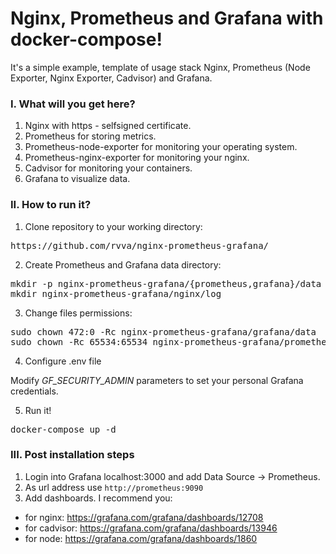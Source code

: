 # Nginx, Prometheus and Grafana with docker-compose!

It's a simple example, template of usage stack Nginx, Prometheus (Node Exporter, Nginx Exporter, Cadvisor) and Grafana.

### I. What will you get here?
1. Nginx with https - selfsigned certificate.
2. Prometheus for storing metrics. 
3. Prometheus-node-exporter for monitoring your operating system.
4. Prometheus-nginx-exporter for monitoring your nginx.
5. Cadvisor for monitoring your containers.
6. Grafana to visualize data. 

### II. How to run it?
1. Clone repository to your working directory:
<pre>https://github.com/rvva/nginx-prometheus-grafana/</pre>
2. Create Prometheus and Grafana data directory:
<pre>mkdir -p nginx-prometheus-grafana/{prometheus,grafana}/data
mkdir nginx-prometheus-grafana/nginx/log</pre>
3. Change files permissions:
<pre>
sudo chown 472:0 -Rc nginx-prometheus-grafana/grafana/data
sudo chown -Rc 65534:65534 nginx-prometheus-grafana/prometheus/data
</pre>
4. Configure .env file 

Modify <i>GF_SECURITY_ADMIN</i> parameters to set your personal Grafana credentials. 

5. Run it!
<pre>
docker-compose up -d
</pre>

### III. Post installation steps
1. Login into Grafana localhost:3000 and add Data Source -> Prometheus. 
2. As url address use `http://prometheus:9090` 
3. Add dashboards. I recommend you:
* for nginx: https://grafana.com/grafana/dashboards/12708
* for cadvisor: https://grafana.com/grafana/dashboards/13946
* for node: https://grafana.com/grafana/dashboards/1860
